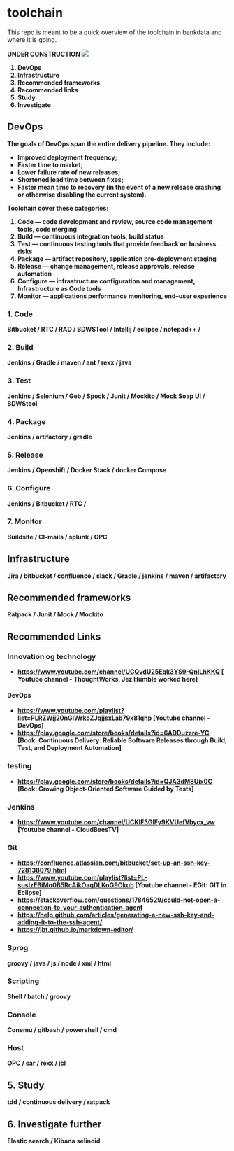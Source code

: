 # toolchain
This repo is meant to be a quick overview of the toolchain in bankdata and where it is going.  


<B>UNDER CONSTRUCTION<b>
<img src="https://upload.wikimedia.org/wikipedia/commons/f/f5/CanaleteConstru%C3%A7%C3%A3o.png">

1. DevOps
2. Infrastructure
3. Recommended frameworks
4. Recommended links
5. Study
6. Investigate



## DevOps
The goals of DevOps span the entire delivery pipeline. They include:

* Improved deployment frequency;
* Faster time to market;
* Lower failure rate of new releases;
* Shortened lead time between fixes;
* Faster mean time to recovery (in the event of a new release crashing or otherwise disabling the current system).


Toolchain cover these categories:
1. Code — code development and review, source code management tools, code merging
2. Build — continuous integration tools, build status
3. Test — continuous testing tools that provide feedback on business risks
4. Package — artifact repository, application pre-deployment staging
5. Release — change management, release approvals, release automation
6. Configure — infrastructure configuration and management, Infrastructure as Code tools
7. Monitor — applications performance monitoring, end–user experience

### 1. Code
Bitbucket / RTC / RAD / BDWSTool / Intellij / eclipse / notepad++ /

### 2. Build
Jenkins / Gradle / maven / ant / rexx / java

### 3. Test
Jenkins / Selenium / Geb / Spock / Junit / Mockito / Mock
Soap UI / BDWStool

### 4. Package
Jenkins / artifactory / gradle  

### 5. Release
Jenkins / Openshift / Docker Stack / docker Compose

### 6. Configure
Jenkins / Bitbucket / RTC /

### 7. Monitor
Buildsite / CI-mails / splunk / OPC

## Infrastructure
Jira / bitbucket / confluence / slack /
Gradle / jenkins / maven / artifactory

## Recommended frameworks
Ratpack / Junit / Mock / Mockito



## Recommended Links
### Innovation og technology
* https://www.youtube.com/channel/UCQvdU25Eqk3YS9-QnILhKKQ [
Youtube channel - ThoughtWorks, Jez Humble worked here]

#### DevOps
* https://www.youtube.com/playlist?list=PLRZWjj20nGlWrkoZJqjjsxLab79x81qhp [Youtube channel - DevOps]
* https://play.google.com/store/books/details?id=6ADDuzere-YC [Book: Continuous Delivery: Reliable Software Releases through Build, Test, and Deployment Automation]

### testing
* https://play.google.com/store/books/details?id=QJA3dM8Uix0C [Book: Growing Object-Oriented Software Guided by Tests]


### Jenkins
* https://www.youtube.com/channel/UCKlF3GIFy9KVUefVbycx_vw [Youtube channel - CloudBeesTV]


### Git
* https://confluence.atlassian.com/bitbucket/set-up-an-ssh-key-728138079.html
* https://www.youtube.com/playlist?list=PL-suslzEBiMo0B5RcAikOaqDLKoG9Okub [Youtube channel - EGit: GIT in Eclipse]
* https://stackoverflow.com/questions/17846529/could-not-open-a-connection-to-your-authentication-agent
* https://help.github.com/articles/generating-a-new-ssh-key-and-adding-it-to-the-ssh-agent/
* https://jbt.github.io/markdown-editor/


### Sprog
groovy / java / js / node / xml / html

### Scripting
Shell / batch / groovy

### Console
Conemu / gitbash / powershell / cmd

### Host
OPC / sar / rexx / jcl

## 5. Study
tdd / continuous delivery / ratpack


## 6. Investigate further
Elastic search / Kibana
selinoid
